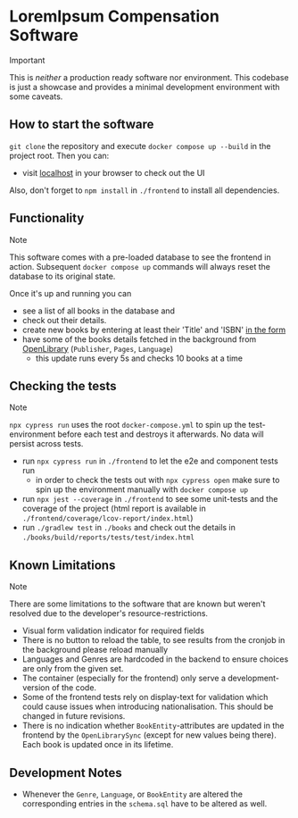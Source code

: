 # LoremIpsum Compensation Software

> [!IMPORTANT]
> This is _neither_ a production ready software nor environment. This codebase is just a showcase and provides a minimal development environment with some caveats.

## How to start the software

`git clone` the repository and execute `docker compose up --build` in the project root. Then you can:

- visit [localhost](http://localhost:4200) in your browser to check out the UI

Also, don't forget to `npm install` in `./frontend` to install all dependencies.

## Functionality

> [!NOTE]
> This software comes with a pre-loaded database to see the frontend in action. Subsequent `docker compose up` commands will always reset the database to its original state.

Once it's up and running you can

- see a list of all books in the database and
- check out their details.
- create new books by entering at least their 'Title' and 'ISBN' [in the form](http://localhost:4200/create)
- have some of the books details fetched in the background from [OpenLibrary](https://openlibrary.org/) (`Publisher`, `Pages`, `Language`)
  - this update runs every 5s and checks 10 books at a time

## Checking the tests

> [!NOTE]
> `npx cypress run` uses the root `docker-compose.yml` to spin up the test-environment before each test and destroys it afterwards. No data will persist across tests.

- run `npx cypress run` in `./frontend` to let the e2e and component tests run
  - in order to check the tests out with `npx cypress open` make sure to spin up the environment manually with `docker compose up`
- run `npx jest --coverage` in `./frontend` to see some unit-tests and the coverage of the project (html report is available in `./frontend/coverage/lcov-report/index.html`)
- run `./gradlew test` in `./books` and check out the details in `./books/build/reports/tests/test/index.html`

## Known Limitations

> [!NOTE]
> There are some limitations to the software that are known but weren't resolved due to the developer's resource-restrictions.

- Visual form validation indicator for required fields
- There is no button to reload the table, to see results from the cronjob in the background please reload manually
- Languages and Genres are hardcoded in the backend to ensure choices are only from the given set.
- The container (especially for the frontend) only serve a development-version of the code.
- Some of the frontend tests rely on display-text for validation which could cause issues when introducing nationalisation. This should be changed in future revisions.
- There is no indication whether `BookEntity`-attributes are updated in the frontend by the `OpenLibrarySync` (except for new values being there). Each book is updated once in its lifetime.

## Development Notes

- Whenever the `Genre`, `Language`, or `BookEntity` are altered the corresponding entries in the `schema.sql` have to be altered as well.
